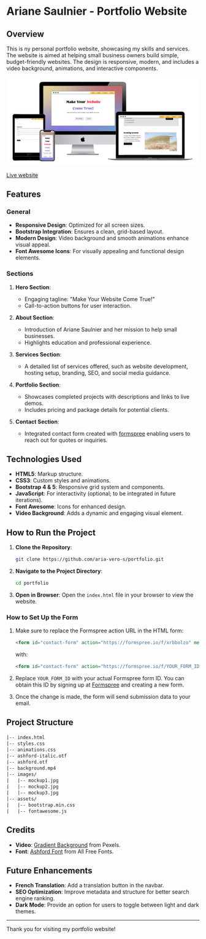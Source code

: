 # Ariane Saulnier - Portfolio Website

## Overview
This is ny personal portfolio website, showcasing my skills and services. The website is aimed at helping small business owners build simple, budget-friendly websites. The design is responsive, modern, and includes a video background, animations, and interactive components.

![mockup](mockup.png)

[Live website](https://aria-vero-s.github.io/portfolio/)

## Features

### General
- **Responsive Design**: Optimized for all screen sizes.
- **Bootstrap Integration**: Ensures a clean, grid-based layout.
- **Modern Design**: Video background and smooth animations enhance visual appeal.
- **Font Awesome Icons**: For visually appealing and functional design elements.

### Sections
1. **Hero Section**:
   - Engaging tagline: "Make Your Website Come True!"
   - Call-to-action buttons for user interaction.

2. **About Section**:
   - Introduction of Ariane Saulnier and her mission to help small businesses.
   - Highlights education and professional experience.

3. **Services Section**:
   - A detailed list of services offered, such as website development, hosting setup, branding, SEO, and social media guidance.

4. **Portfolio Section**:
   - Showcases completed projects with descriptions and links to live demos.
   - Includes pricing and package details for potential clients.

5. **Contact Section**:
   - Integrated contact form created with [formspree](http://www.formspree.io) enabling users to reach out for quotes or inquiries.

## Technologies Used
- **HTML5**: Markup structure.
- **CSS3**: Custom styles and animations.
- **Bootstrap 4 & 5**: Responsive grid system and components.
- **JavaScript**: For interactivity (optional; to be integrated in future iterations).
- **Font Awesome**: Icons for enhanced design.
- **Video Background**: Adds a dynamic and engaging visual element.

## How to Run the Project
1. **Clone the Repository**:
   ```bash
   git clone https://github.com/aria-vero-s/portfolio.git
   ```

2. **Navigate to the Project Directory**:
   ```bash
   cd portfolio
   ```

3. **Open in Browser**:
   Open the `index.html` file in your browser to view the website.

### How to Set Up the Form

1. Make sure to replace the Formspree action URL in the HTML form:
    ```html
    <form id="contact-form" action="https://formspree.io/f/xrbbolzo" method="POST">
    ```
    with:
    ```html
    <form id="contact-form" action="https://formspree.io/f/YOUR_FORM_ID" method="POST">
    ```

2. Replace `YOUR_FORM_ID` with your actual Formspree form ID. You can obtain this ID by signing up at [Formspree](https://formspree.io/) and creating a new form.

3. Once the change is made, the form will send submission data to your email.

## Project Structure
```
|-- index.html
|-- styles.css
|-- animations.css
|-- ashford-italic.otf
|-- ashford.otf
|-- background.mp4
|-- images/
|   |-- mockup1.jpg
|   |-- mockup2.jpg
|   |-- mockup3.jpg
|-- assets/
|   |-- bootstrap.min.css
|   |-- fontawesome.js
```

## Credits
- **Video**: [Gradient Background](https://www.pexels.com/video/gradient-background-7898649/) from Pexels.  
- **Font**: [Ashford Font](https://www.allfreefonts.co/ashford-font/) from All Free Fonts.

## Future Enhancements
- **French Translation**: Add a translation button in the navbar.
- **SEO Optimization**: Improve metadata and structure for better search engine ranking.
- **Dark Mode**: Provide an option for users to toggle between light and dark themes.

---

Thank you for visiting my portfolio website!

